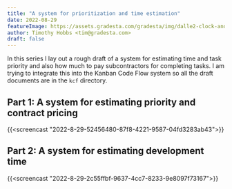 ```yaml
---
title: "A system for prioritization and time estimation"
date: 2022-08-29
featureImage: https://assets.gradesta.com/gradesta/img/dalle2-clock-and-coins.png
author: Timothy Hobbs <tim@gradesta.com>
draft: false
---
```


In this series I lay out a rough draft of a system for estimating time and task priority and also how much to pay subcontractors for completing tasks. I am trying to integrate this into the Kanban Code Flow system so all the draft documents are in the `kcf` directory.

Part 1: A system for estimating priority and contract pricing
--------------------------------------------------

{{<screencast "2022-8-29-52456480-87f8-4221-9587-04fd3283ab43">}}


Part 2: A system for estimating development time
---------------------------------------------------------

{{<screencast "2022-8-29-2c55ffbf-9637-4cc7-8233-9e8097f73167">}}
